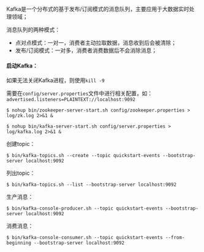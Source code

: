 Kafka是一个分布式的基于发布/订阅模式的消息队列，主要应用于大数据实时处理领域；



消息队列的两种模式：

* 点对点模式：一对一，消费者主动拉取数据，消息收到后会被清除；
* 发布/订阅模式：一对多，消费者消费数据后不会消除消息；



#### 启动Kafka：

如果无法关闭Kafka进程，则使用`kill -9`

需要在`config/server.properties`文件中进行相关配置，如：`advertised.listeners=PLAINTEXT://localhost:9092`



```
$ nohup bin/zookeeper-server-start.sh config/zookeeper.properties > log/zk.log 2>&1 &

$ nohup bin/kafka-server-start.sh config/server.properties > log/kafka.log 2>&1 &
```



创建topic：

```
$ bin/kafka-topics.sh --create --topic quickstart-events --bootstrap-server localhost:9092
```



列出topic：

```
$ bin/kafka-topics.sh --list --bootstrap-server localhost:9092
```



生产消息：

```
$ bin/kafka-console-producer.sh --topic quickstart-events --bootstrap-server localhost:9092
```



消费消息：

```
$ bin/kafka-console-consumer.sh --topic quickstart-events --from-beginning --bootstrap-server localhost:9092
```

